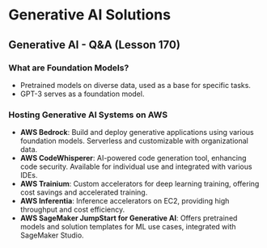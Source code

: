 # Generative AI Solutions

## Generative AI - Q&A (Lesson 170)

### What are Foundation Models?
- Pretrained models on diverse data, used as a base for specific tasks.
- GPT-3 serves as a foundation model.

### Hosting Generative AI Systems on AWS
- **AWS Bedrock**: Build and deploy generative applications using various foundation models. Serverless and customizable with organizational data.
- **AWS CodeWhisperer**: AI-powered code generation tool, enhancing code security. Available for individual use and integrated with various IDEs.
- **AWS Trainium**: Custom accelerators for deep learning training, offering cost savings and accelerated training.
- **AWS Inferentia**: Inference accelerators on EC2, providing high throughput and cost efficiency.
- **AWS SageMaker JumpStart for Generative AI**: Offers pretrained models and solution templates for ML use cases, integrated with SageMaker Studio.
